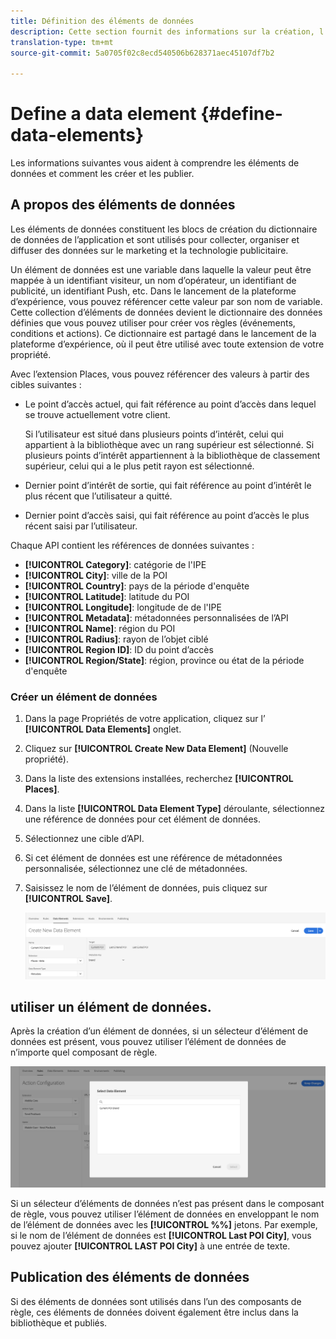 ```yaml
---
title: Définition des éléments de données
description: Cette section fournit des informations sur la création, l’utilisation et la publication d’éléments de données dans le lancement de la plateforme d’expérience pour les emplacements.
translation-type: tm+mt
source-git-commit: 5a0705f02c8ecd540506b628371aec45107df7b2

---
```



# Define a data element {#define-data-elements}

Les informations suivantes vous aident à comprendre les éléments de données et comment les créer et les publier.

## A propos des éléments de données

Les éléments de données constituent les blocs de création du dictionnaire de données de l’application et sont utilisés pour collecter, organiser et diffuser des données sur le marketing et la technologie publicitaire.

Un élément de données est une variable dans laquelle la valeur peut être mappée à un identifiant visiteur, un nom d’opérateur, un identifiant de publicité, un identifiant Push, etc. Dans le lancement de la plateforme d’expérience, vous pouvez référencer cette valeur par son nom de variable. Cette collection d’éléments de données devient le dictionnaire des données définies que vous pouvez utiliser pour créer vos règles (événements, conditions et actions). Ce dictionnaire est partagé dans le lancement de la plateforme d’expérience, où il peut être utilisé avec toute extension de votre propriété.

Avec l’extension Places, vous pouvez référencer des valeurs à partir des cibles suivantes :

* Le point d’accès actuel, qui fait référence au point d’accès dans lequel se trouve actuellement votre client.

   Si l’utilisateur est situé dans plusieurs points d’intérêt, celui qui appartient à la bibliothèque avec un rang supérieur est sélectionné. Si plusieurs points d’intérêt appartiennent à la bibliothèque de classement supérieur, celui qui a le plus petit rayon est sélectionné.
* Dernier point d’intérêt de sortie, qui fait référence au point d’intérêt le plus récent que l’utilisateur a quitté.
* Dernier point d’accès saisi, qui fait référence au point d’accès le plus récent saisi par l’utilisateur.

Chaque API contient les références de données suivantes :

* **[!UICONTROL Category]**: catégorie de l'IPE
* **[!UICONTROL City]**: ville de la POI
* **[!UICONTROL Country]**: pays de la période d'enquête
* **[!UICONTROL Latitude]**: latitude du POI
* **[!UICONTROL Longitude]**: longitude de de l'IPE
* **[!UICONTROL Metadata]**: métadonnées personnalisées de l’API
* **[!UICONTROL Name]**: région du POI
* **[!UICONTROL Radius]**: rayon de l’objet ciblé
* **[!UICONTROL Region ID]**: ID du point d’accès
* **[!UICONTROL Region/State]**: région, province ou état de la période d'enquête

### Créer un élément de données

1. Dans la page Propriétés de votre application, cliquez sur l’ **[!UICONTROL Data Elements]** onglet.

1. Cliquez sur **[!UICONTROL Create New Data Element]** (Nouvelle propriété).

1. Dans la liste des extensions installées, recherchez **[!UICONTROL Places]**.

1. Dans la liste **[!UICONTROL Data Element Type]** déroulante, sélectionnez une référence de données pour cet élément de données.

1. Sélectionnez une cible d’API.

1. Si cet élément de données est une référence de métadonnées personnalisée, sélectionnez une clé de métadonnées.

1. Saisissez le nom de l’élément de données, puis cliquez sur **[!UICONTROL Save]**.

   ![Créer un élément de données](/help/assets/create-de-7-v3.png)


## utiliser un élément de données.

Après la création d’un élément de données, si un sélecteur d’élément de données est présent, vous pouvez utiliser l’élément de données de n’importe quel composant de règle.

![Utilisation de l’élément de données](/help/assets/use-de-v2.png)

Si un sélecteur d’éléments de données n’est pas présent dans le composant de règle, vous pouvez utiliser l’élément de données en enveloppant le nom de l’élément de données avec les **[!UICONTROL %%]** jetons.
Par exemple, si le nom de l’élément de données est **[!UICONTROL Last POI City]**, vous pouvez ajouter **[!UICONTROL LAST POI City]** à une entrée de texte.


## Publication des éléments de données

Si des éléments de données sont utilisés dans l’un des composants de règle, ces éléments de données doivent également être inclus dans la bibliothèque et publiés.
